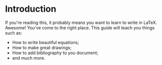 # Introduction

If you're reading this, it probably means you want to learn to write in LaTeX. Awesome! You've come to the right place. This guide will teach you things such as:

- How to write beautiful equations;
- How to make great drawings;
- How to add bibliography to you document;
- and much more.
